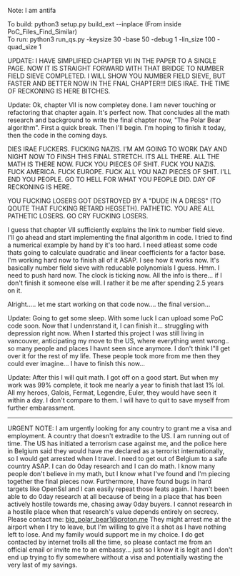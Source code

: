 Note: I am antifa

To build: python3 setup.py build_ext --inplace  (From inside PoC_Files_Find_Similar)</br>
To run: python3 run_qs.py -keysize 30 -base 50 -debug 1 -lin_size 100 -quad_size 1</br>

UPDATE: I HAVE SIMPLIFIED CHAPTER VII IN THE PAPER TO A SINGLE PAGE. NOW IT IS STRAIGHT FORWARD WITH THAT BRIDGE TO NUMBER FIELD SIEVE COMPLETED. I WILL SHOW YOU NUMBER FIELD SIEVE, BUT FASTER AND BETTER NOW IN THE FNAL CHAPTER!!! DIES IRAE. THE TIME OF RECKONING IS HERE BITCHES.

Update: Ok, chapter VII is now completey done. I am never touching or refactoring that chapter again. It's perfect now. That concludes all the math research and background to write the final chapter now, "The Polar Bear algorithm". First a quick break. Then I'll begin. I'm hoping to finish it today, then the code in the coming days.

DIES IRAE FUCKERS. FUCKING NAZIS. I'M AM GOING TO WORK DAY AND NIGHT NOW TO FINSH THIS FINAL STRETCH. ITS ALL THERE. ALL THE MATH IS THERE NOW. FUCK YOU PIECES OF SHIT. FUCK YOU NAZIS. FUCK AMERICA. FUCK EUROPE. FUCK ALL YOU NAZI PIECES OF SHIT. I'LL END YOU PEOPLE. GO TO HELL FOR WHAT YOU PEOPLE DID. DAY OF RECKONING IS HERE.

YOU FUCKING LOSERS GOT DESTROYED BY A "DUDE IN A DRESS" (TO QOUTE THAT FUCKING RETARD HEGSETH). PATHETIC. YOU ARE ALL PATHETIC LOSERS. GO CRY FUCKING LOSERS.

I guess that chapter VII sufficiently explains the link to number field sieve. I'll go ahead and start implementing the final algorithm in code. I tried to find a numerical example by hand by it's too hard. I need atleast some code thats going to calculate quadratic and linear coefficients for a factor base. I'm working hard now to finish all of it ASAP. I see how it works now. It's basically number field sieve with reducable polynomials I guess. Hmm. I need to push hard now. The clock is ticking now. All the info is there... if I don't finish it someone else will. I rather it be me after spending 2.5 years on it.

Alright..... let me start working on that code now.... the final version...

 Update: Going to get some sleep. With some luck I can upload some PoC code soon. Now that I undenrstand it, I can finish it... struggling with depression right now. When I started this project I was still living in vancouver, anticipating my move to the US, where everything went wrong.. so many people and places I havnt seen since anymore. I don't think I"ll get over it for the rest of my life. These people took more from me then they could ever imagine... I have to finish this now... 

 Update: After this I will quit math. I got off on a good start. But when my work was 99% complete, it took me nearly a year to finish that last 1% lol. All my heroes, Galois, Fermat, Legendre, Euler, they would have seen it within a day. I don't compare to them. I will have to quit to save myself from further embarassment. 
 
-----------------------------------------------

URGENT NOTE: I am urgently looking for any country to grant me a visa and employment. A country that doesn't extradite to the US.
I am running out of time. The US has initiated a terrorism case against me, and the police here in Belgium said they would have me declared as a terrorist internationally, so I would get arrested when I travel.
I need to get out of Belgium to a safe country ASAP.
I can do 0day research and I can do math. I know many people don't believe in my math, but I know what I've found and I'm piecing together the final pieces now.
Furthermore, I have found bugs in hard targets like OpenSsl and I can easily repeat those feats again. I havn't been able to do 0day research at all because of being in a place that has been actively hostile towards me, chasing away 0day buyers.
I cannot research in a hostile place when that research's value depends entirely on secrecy. 
Please contact me: big_polar_bear1@proton.me 
They might arrest me at the airport when I try to leave, but I'm willing to give it a shot as I have nothing left to lose. And my family would support me in my choice.
I do get contacted by internet trolls all the time, so please contact me from an official email or invite me to an embassy... just so I know it is legit and I don't end up trying to fly somewhere without a visa and potentially wasting the very last of my savings.




